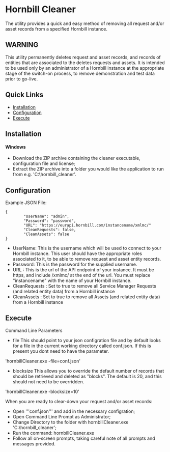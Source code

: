 # Hornbill Cleaner

The utility provides a quick and easy method of removing all request and/or asset records from a specified Hornbill instance.

## WARNING

This utility permanently deletes request and asset records, and records of entities that are associated to the deletes requests and assets. It is intended to be used only by an administrator of a Hornbill instance at the appropriate stage of the switch-on process, to remove demonstration and test data prior to go-live.

## Quick Links
- [Installation](#installation)
- [Configuration](#configuration)
- [Execute](#execute)

## Installation

#### Windows
* Download the ZIP archive containing the cleaner executable, configuration file and license;
* Extract the ZIP archive into a folder you would like the application to run from e.g. 'C:\hornbill_cleaner\'.

## Configuration

Example JSON File:

```
{
        "UserName": "admin",
        "Password": "password",
        "URL": "https://eurapi.hornbill.com/instancename/xmlmc/"
        "CleanRequests": false,
        "CleanAssets": false
}
```

* UserName: This is the username which will be used to connect to your Hornbill instance. This user should have the appropriate roles associated to it, to be able to remove request and asset entity records.
* Password: This is the password for the supplied username.
* URL : This is the url of the API endpoint of your instance. It must be https, and include /xmlmc/ at the end of the url. You must replace "instancename" with the name of your Hornbill instance.
* CleanRequests : Set to true to remove all Service Manager Requests (and related entity data) from a Hornbill instance
* CleanAssets : Set to true to remove all Assets (and related entity data) from a Hornbill instance  

## Execute
Command Line Parameters

- file
This should point to your json configration file and by default looks for a file in the current working directory called conf.json. If this is present you dont need to have the parameter.

'hornbillCleaner.exe -file=conf.json'

- blocksize
This allows you to override the default number of records that should be retrieved and deleted as "blocks". The default is 20, and this should not need to be overridden.

'hornbillCleaner.exe -blocksize=10'

When you are ready to clear-down your request and/or asset records:

* Open '''conf.json''' and add in the necessary configration;
* Open Command Line Prompt as Administrator;
* Change Directory to the folder with hornbillCleaner.exe 'C:\hornbill_cleaner\';
* Run the command: hornbillCleaner.exe
* Follow all on-screen prompts, taking careful note of all prompts and messages provided.
